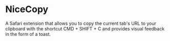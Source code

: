 # NiceCopy
A Safari extension that allows you to copy the current tab's URL to your clipboard with the shortcut CMD + SHIFT + C and provides visual feedback in the form of a toast.
